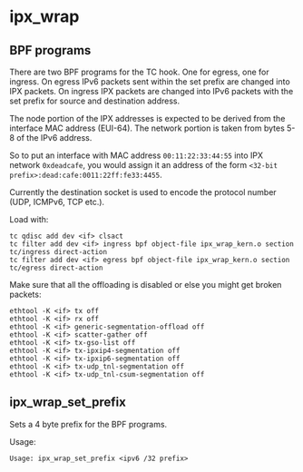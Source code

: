 # ipx_wrap

## BPF programs

There are two BPF programs for the TC hook. One for egress, one for ingress.
On egress IPv6 packets sent within the set prefix are changed into IPX packets.
On ingress IPX packets are changed into IPv6 packets with the set prefix for
source and destination address.

The node portion of the IPX addresses is expected to be derived from the
interface MAC address (EUI-64). The network portion is taken from bytes 5-8 of
the IPv6 address.

So to put an interface with MAC address `00:11:22:33:44:55` into IPX network
`0xdeadcafe`, you would assign it an address of the form `<32-bit prefix>:dead:cafe:0011:22ff:fe33:4455`.

Currently the destination socket is used to encode the protocol number (UDP,
ICMPv6, TCP etc.).

Load with:
```
tc qdisc add dev <if> clsact
tc filter add dev <if> ingress bpf object-file ipx_wrap_kern.o section tc/ingress direct-action
tc filter add dev <if> egress bpf object-file ipx_wrap_kern.o section tc/egress direct-action
```

Make sure that all the offloading is disabled or else you might get broken
packets:
```
ethtool -K <if> tx off
ethtool -K <if> rx off
ethtool -K <if> generic-segmentation-offload off
ethtool -K <if> scatter-gather off
ethtool -K <if> tx-gso-list off
ethtool -K <if> tx-ipxip4-segmentation off
ethtool -K <if> tx-ipxip6-segmentation off
ethtool -K <if> tx-udp_tnl-segmentation off
ethtool -K <if> tx-udp_tnl-csum-segmentation off
```

## ipx_wrap_set_prefix

Sets a 4 byte prefix for the BPF programs.

Usage:
```
Usage: ipx_wrap_set_prefix <ipv6 /32 prefix>
```
